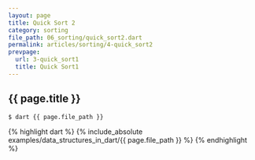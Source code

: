 ```yaml
---
layout: page
title: Quick Sort 2
category: sorting
file_path: 06_sorting/quick_sort2.dart
permalink: articles/sorting/4-quick_sort2
prevpage:
  url: 3-quick_sort1
  title: Quick Sort1
---
```


## {{ page.title }}

```terminal
$ dart {{ page.file_path }}
```      


{% highlight dart %}
{% include_absolute examples/data_structures_in_dart/{{ page.file_path }} %}
{% endhighlight %}      
